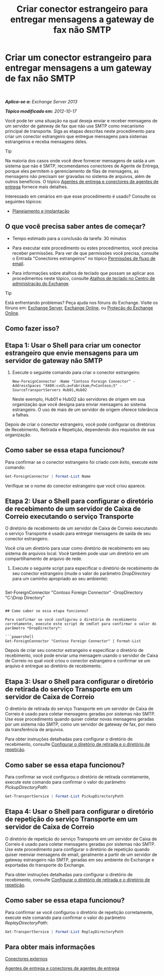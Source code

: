 ﻿---
title: 'Criar conector estrangeiro para entregar mensagens a gateway de fax não SMTP'
TOCTitle: Criar um conector estrangeiro para entregar mensagens a um gateway de fax não SMTP
ms:assetid: 589db487-3c4c-409a-92e3-c78dd8f639b6
ms:mtpsurl: https://technet.microsoft.com/pt-br/library/JJ710163(v=EXCHG.150)
ms:contentKeyID: 50485656
ms.date: 05/22/2018
mtps_version: v=EXCHG.150
ms.translationtype: MT
---

# Criar um conector estrangeiro para entregar mensagens a um gateway de fax não SMTP

 

_**Aplica-se a:** Exchange Server 2013_

_**Tópico modificado em:** 2012-10-17_

Você pode ter uma situação na qual deseja enviar e receber mensagens de um servidor de gateway de fax que não use SMTP como mecanismo principal de transporte. Siga as etapas descritas neste procedimento para criar um conector estrangeiro que entregue mensagens para sistemas estrangeiros e receba mensagens deles.


> [!TIP]
> Na maioria dos casos onde você deve fornecer mensagens de saída a um sistema que não é SMTP, recomendamos conectores de Agente de Entrega, porque eles permitem o gerenciamento de filas de mensagens, as mensagens não precisam ser gravadas no sistema de arquivos, além de outros benefícios. O tópico <A href="delivery-agents-and-delivery-agent-connectors-exchange-2013-help.md">Agentes de entrega e conectores de agentes de entrega</A> fornece mais detalhes.



Interessado em cenários em que esse procedimento é usado? Consulte os seguintes tópicos:

  - [Planejamento e implantação](planning-and-deployment-for-exchange-2013-installation-instructions.md)

## O que você precisa saber antes de começar?

  - Tempo estimado para a conclusão da tarefa: 30 minutos

  - Para executar este procedimento ou estes procedimentos, você precisa receber permissões. Para ver de que permissões você precisa, consulte o Entrada "Conectores estrangeiros" no tópico [Permissões de fluxo de email](mail-flow-permissions-exchange-2013-help.md).

  - Para informações sobre atalhos de teclado que possam se aplicar aos procedimentos neste tópico, consulte [Atalhos de teclado no Centro de administração do Exchange](keyboard-shortcuts-in-the-exchange-admin-center-exchange-online-protection-help.md).


> [!TIP]
> Está enfrentando problemas? Peça ajuda nos fóruns do Exchange. Visite os fóruns em: <A href="https://go.microsoft.com/fwlink/p/?linkid=60612">Exchange Server</A>, <A href="https://go.microsoft.com/fwlink/p/?linkid=267542">Exchange Online</A>, ou <A href="https://go.microsoft.com/fwlink/p/?linkid=285351">Proteção do Exchange Online</A>.



## Como fazer isso?

## Etapa 1: Usar o Shell para criar um conector estrangeiro que envie mensagens para um servidor de gateway não SMTP

1.  Execute o seguinte comando para criar o conector estrangeiro:
    
        New-ForeignConnector -Name "Contoso Foreign Connector" -AddressSpaces "X400:c=US;a=Fabrikam;P=Contoso;5" -SourceTransportServers Hub01,Hub02
    
    Neste exemplo, Hub01 e Hub02 são servidores de origem em sua organização que você designa para enviar mensagens ao sistema estrangeiro. O uso de mais de um servidor de origem oferece tolerância a falhas.

Depois de criar o conector estrangeiro, você pode configurar os diretórios de Recebimento, Retirada e Repetição, dependendo dos requisitos de sua organização.

## Como saber se essa etapa funcionou?

Para confirmar se o conector estrangeiro foi criado com êxito, execute este comando:

```powershell
Get-ForeignConnector | Format-List Name
```

Verifique se o nome do conector estrangeiro que você criou aparece.

## Etapa 2: Usar o Shell para configurar o diretório de recebimento de um servidor de Caixa de Correio executando o serviço Transporte

O diretório de recebimento de um servidor de Caixa de Correio executando o serviço Transporte é usado para entregar mensagens de saída de seu conector estrangeiro.

Você cria um diretório para usar como diretório de recebimento em seu sistema de arquivos local. Você também pode usar um diretório em um compartilhamento de arquivo de rede.

1.  Execute o seguinte script para especificar o diretório de recebimento de seu conector estrangeiro (mude o valor do parâmetro *DropDirectory* para um caminho apropriado ao seu ambiente):
    
    ```powershell
Set-ForeignConnector "Contoso Foreign Connector" -DropDirectory "C:\Drop Directory"
```

## Como saber se essa etapa funcionou?

Para confirmar se você configurou o diretório de recebimento corretamente, execute este script de cmdlet para confirmar o valor do parâmetro *DropDirectory*:

```powershell
Get-ForeignConnector "Contoso Foreign Connector" | Format-List
```

Depois de criar seu conector estrangeiro e especificar o diretório de recebimento, você pode enviar uma mensagem usando o servidor de Caixa de Correio no qual você criou o conector estrangeiro e confirmar se um arquivo é entregue ao diretório de recebimento.

## Etapa 3: Usar o Shell para configurar o diretório de retirada do serviço Transporte em um servidor de Caixa de Correio

O diretório de retirada do serviço Transporte em um servidor de Caixa de Correio é usado para coletar mensagens geradas por sistemas não SMTP. Use esse procedimento quando quiser coletar novas mensagens geradas por um sistema não SMTP, como um servidor de gateway de fax, por meio da transferência de arquivos.

Para obter instruções detalhadas para configurar o diretório de recebimento, consulte [Configurar o diretório de retirada e o diretório de repetição](configure-the-pickup-directory-and-the-replay-directory-exchange-2013-help.md).

## Como saber se essa etapa funcionou?

Para confirmar se você configurou o diretório de retirada corretamente, execute este comando para confirmar o valor do parâmetro *PickupDirectoryPath*:

```powershell
Get-TransportService | Format-List PickupDirectoryPath
```

## Etapa 4: Usar o Shell para configurar o diretório de repetição do serviço Transporte em um servidor de Caixa de Correio

O diretório de repetição do serviço Transporte em um servidor de Caixa de Correio é usado para coletar mensagens geradas por sistemas não SMTP. Use este procedimento para configurar o diretório de repetição quando quiser reenviar mensagens de email, geralmente a partir de um servidor de gateway estrangeiro não SMTP, geradas em seu ambiente do Exchange e exportadas do transporte do Exchange.

Para obter instruções detalhadas para configurar o diretório de recebimento, consulte [Configurar o diretório de retirada e o diretório de repetição](configure-the-pickup-directory-and-the-replay-directory-exchange-2013-help.md).

## Como saber se essa etapa funcionou?

Para confirmar se você configurou o diretório de repetição corretamente, execute este comando para confirmar o valor do parâmetro *ReplayDirectoryPath*:

```powershell
Get-TransportService | Format-List ReplayDirectoryPath
```

## Para obter mais informações

[Conectores externos](foreign-connectors-exchange-2013-help.md)

[Agentes de entrega e conectores de agentes de entrega](delivery-agents-and-delivery-agent-connectors-exchange-2013-help.md)

